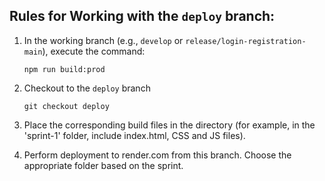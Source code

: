 ## Rules for Working with the `deploy` branch:

1. In the working branch (e.g., `develop` or `release/login-registration-main`), execute the command:
   ```
   npm run build:prod
   ```
2. Checkout to the `deploy` branch
   ```
   git checkout deploy
   ```
3. Place the corresponding build files in the directory (for example, in the 'sprint-1' folder, include index.html, CSS and JS files).

4. Perform deployment to render.com from this branch. Choose the appropriate folder based on the sprint.
